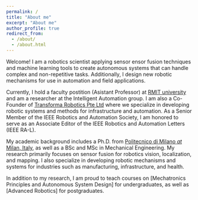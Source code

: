 ```yaml
---
permalink: /
title: "About me"
excerpt: "About me"
author_profile: true
redirect_from: 
  - /about/
  - /about.html
---
```


Welcome! I am a robotics scientist applying sensor ensor fusion techniques and machine learning tools to create autonomous systems that can handle complex and non-repetitive tasks. Additionally, I design new robotic mechanisms for use in automation and field applications. 

Currently, I hold a faculty postition (Asistant Professor) at [RMIT university](https://www.rmit.edu.au/contact/staff-contacts/academic-staff/a/asadi-dr-ehsan) and am a researcher at the Intelligent Automation group. I am also a Co-Founder of [Transforma Robotics Pte Ltd](https://www.transformarobotics.com/) where we specialize in developing robotic systems and methods for infrastructure and automation. As a Senior Member of the IEEE Robotics and Automation Society, I am honored to serve as an Associate Editor of the IEEE Robotics and Automation Letters (IEEE RA-L).

My academic background includes a Ph.D. from [Politecnico di Milano *at* Milan, Italy](https://www.polimi.it), as well as a BSc and MSc in Mechanical Engineering. My research primarily focuses on sensor fusion for robotics vision, localization, and mapping. I also specialize in developing robotic mechanisms and systems for industries such as manufacturing, infrastructure, and health.

In addition to my research, I am proud to teach courses on [Mechatronics Principles and Autonomous System Design] for undergraduates, as well as [Advanced Robotics] for postgraduates.
